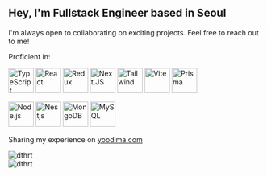 <!-- Header -->
<h2 align="left">
  Hey, I'm Fullstack Engineer based in Seoul
</h2>

<!-- Contact -->
<p align="left">
  I'm always open to collaborating on exciting projects. Feel free to reach out to me!
</p>

<!-- Tech Stack -->
  <p>Proficient in:</p>
  <p align="left">
  <img src="https://skillicons.dev/icons?i=ts" alt="TypeScript" width="50" height="50" />
  <img src="https://skillicons.dev/icons?i=react" alt="React" width="50" height="50" />
  <img src="https://skillicons.dev/icons?i=redux" alt="Redux" width="50" height="50" />
  <img src="https://skillicons.dev/icons?i=nextjs" alt="Next.JS" width="50" height="50" />
  <img src="https://skillicons.dev/icons?i=tailwind" alt="Tailwind" width="50" height="50" />
  <img src="https://skillicons.dev/icons?i=vite" alt="Vite" width="50" height="50" />
  <img src="https://skillicons.dev/icons?i=prisma" alt="Prisma" width="50" height="50" />
  </p>
  <p align="left">
  <img src="https://skillicons.dev/icons?i=nodejs" alt="Node.js" width="50" height="50" />
  <img src="https://skillicons.dev/icons?i=nestjs" alt="Nestjs" width="50" height="50" />
  <img src="https://skillicons.dev/icons?i=mongodb" alt="MongoDB" width="50" height="50" />
  <img src="https://skillicons.dev/icons?i=mysql" alt="MySQL" width="50" height="50" />
  </p>

  Sharing my experience on [yoodima.com](https://yoodima.com/)

<div>
  <img src="https://github-readme-streak-stats.herokuapp.com/?user=dthrt" alt="dthrt" />
</div>

<div>
  <img src="https://github-readme-stats.vercel.app/api/top-langs?username=dthrt&show_icons=true&locale=en&layout=compact" alt="dthrt" />
</div>
